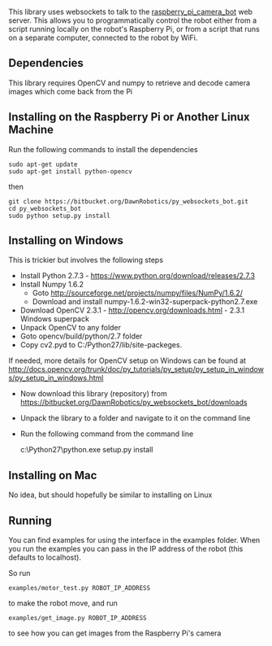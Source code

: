 This library uses websockets to talk to the [raspberry_pi_camera_bot](https://bitbucket.org/DawnRobotics/raspberry_pi_camera_bot)
web server. This allows you to programmatically control the robot either from a script running locally on the robot's Raspberry Pi,
or from a script that runs on a separate computer, connected to the robot by WiFi.

Dependencies
------------

This library requires OpenCV and numpy to retrieve and decode camera images which come back from the Pi 

Installing on the Raspberry Pi or Another Linux Machine
-------------------------------------------------------

Run the following commands to install the dependencies

    sudo apt-get update
    sudo apt-get install python-opencv

then

    git clone https://bitbucket.org/DawnRobotics/py_websockets_bot.git
    cd py_websockets_bot
    sudo python setup.py install

Installing on Windows
---------------------

This is trickier but involves the following steps

* Install Python 2.7.3 - https://www.python.org/download/releases/2.7.3
* Install Numpy 1.6.2 
    - Goto http://sourceforge.net/projects/numpy/files/NumPy/1.6.2/
    - Download and install numpy-1.6.2-win32-superpack-python2.7.exe
* Download OpenCV 2.3.1 - http://opencv.org/downloads.html - 2.3.1 Windows superpack
* Unpack OpenCV to any folder
* Goto opencv/build/python/2.7 folder
* Copy cv2.pyd to C:/Python27/lib/site-packeges.
    
If needed, more details for OpenCV setup on Windows can be found at http://docs.opencv.org/trunk/doc/py_tutorials/py_setup/py_setup_in_windows/py_setup_in_windows.html

* Now download this library (repository) from https://bitbucket.org/DawnRobotics/py_websockets_bot/downloads
* Unpack the library to a folder and navigate to it on the command line
* Run the following command from the command line

    c:\Python27\python.exe setup.py install

Installing on Mac
-----------------

No idea, but should hopefully be similar to installing on Linux

Running
-------

You can find examples for using the interface in the examples folder. When you run the examples you can pass 
in the IP address of the robot (this defaults to localhost).

So run

    examples/motor_test.py ROBOT_IP_ADDRESS     
    
to make the robot move, and run

    examples/get_image.py ROBOT_IP_ADDRESS
    
to see how you can get images from the Raspberry Pi's camera



